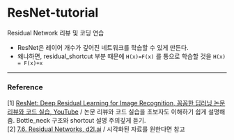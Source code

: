 # ResNet-tutorial
Residual Network 리뷰 및 코딩 연습

* ResNet은 레이어 개수가 깊어진 네트워크를 학습할 수 있게 만든다. 
* 왜냐하면, residual_shortcut 부분 때문에 ```H(x)=F(x)``` 를 통으로 학습할 것을 ```H(x) = F(x)+x```


***
### Reference 
[1] [ResNet: Deep Residual Learning for Image Recognition, 꼼꼼한 딥러닝 논문 리뷰와 코드 실습, YouTube](https://youtu.be/671BsKl8d0E) / 논문 리뷰와 코드 실습을 초보자도 이해하기 쉽게 설명해줌. Bottle_neck 구조와 shortcut 설명 주의깊게 듣기.  <br/>
[2] [7.6. Residual Networks, d2l.ai](https://d2l.ai/chapter_convolutional-modern/resnet.html) / 시각화된 자료를 원한다면 참고 <br/>


